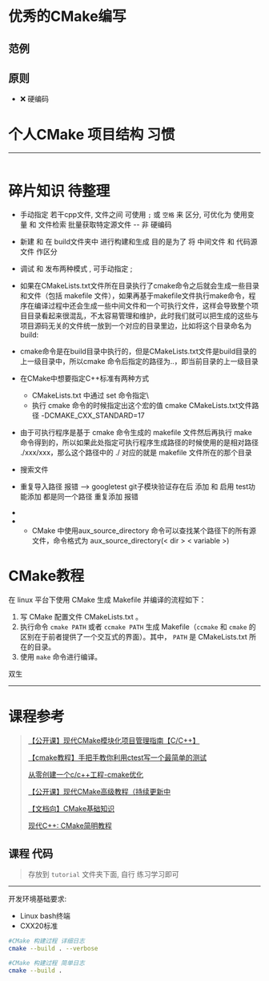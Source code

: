 # 优秀的CMake编写



## 范例





## 原则

* :x:  硬编码





# 个人CMake 项目结构 习惯

---



```powershell

```





# 碎片知识 待整理 



*  手动指定 若干cpp文件, 文件之间 可使用 `;` 或 `空格`  来 区分, 可优化为 使用变量 和 文件检索  批量获取特定源文件 --  非 硬编码  
* 新建 和 在 build文件夹中 进行构建和生成     目的是为了 将 中间文件 和 代码源文件 作区分   
* 调试 和 发布两种模式 , 可手动指定  ;  
* 如果在CMakeLists.txt文件所在目录执行了cmake命令之后就会生成一些目录和文件（包括 makefile 文件），如果再基于makefile文件执行make命令，程序在编译过程中还会生成一些中间文件和一个可执行文件，这样会导致整个项目目录看起来很混乱，不太容易管理和维护，此时我们就可以把生成的这些与项目源码无关的文件统一放到一个对应的目录里边，比如将这个目录命名为build:
* cmake命令是在build目录中执行的，但是CMakeLists.txt文件是build目录的上一级目录中，所以cmake 命令后指定的路径为..，即当前目录的上一级目录
* 在CMake中想要指定C++标准有两种方式

  *  CMakeLists.txt 中通过 set 命令指定\
  *  执行 cmake 命令的时候指定出这个宏的值  cmake CMakeLists.txt文件路径 -DCMAKE_CXX_STANDARD=17

*  由于可执行程序是基于 cmake 命令生成的 makefile 文件然后再执行 make 命令得到的，所以如果此处指定可执行程序生成路径的时候使用的是相对路径 ./xxx/xxx，那么这个路径中的 ./ 对应的就是 makefile 文件所在的那个目录

*  搜索文件
   
*   重复导入路径 报错 -->  googletest  git子模块验证存在后 添加  和   启用 test功能添加 都是同一个路径 重复添加 报错  
   
*  
   
*  
   *  CMake 中使用aux_source_directory 命令可以查找某个路径下的所有源文件，命令格式为  aux_source_directory(< dir > < variable >)





# CMake教程

在 linux 平台下使用 CMake 生成 Makefile 并编译的流程如下：

1. 写 CMake 配置文件 CMakeLists.txt 。
2. 执行命令 `cmake PATH` 或者 `ccmake PATH` 生成 Makefile（`ccmake` 和 `cmake` 的区别在于前者提供了一个交互式的界面）。其中， `PATH` 是 CMakeLists.txt 所在的目录。
3. 使用 `make` 命令进行编译。



双生  

--------------------



# 课程参考 

> [【公开课】现代CMake模块化项目管理指南【C/C++】](https://www.bilibili.com/video/BV1V84y117YU/)
>
> [【cmake教程】手把手教你利用ctest写一个最简单的测试](https://www.bilibili.com/video/BV1814y1p7Lt/)
>
> [从零创建一个c/c++工程-cmake优化](https://www.bilibili.com/video/BV1Zj411r7ys/)
>
> [【公开课】现代CMake高级教程（持续更新中](https://www.bilibili.com/video/BV16P4y1g7MH/)
>
> [【文档向】CMake基础知识](https://www.bilibili.com/video/BV1hz4y1H7YA)
>
> [现代C++: CMake简明教程](https://www.bilibili.com/video/BV1xa4y1R7vT)



## 课程 代码 

> 存放到  `tutorial` 文件夹下面, 自行 练习学习即可 



---

开发环境基础要求:

* Linux bash终端
* CXX20标准 



```bash
#CMake 构建过程 详细日志 
cmake --build . --verbose 

#CMake 构建过程 简单日志 
cmake --build .
```

